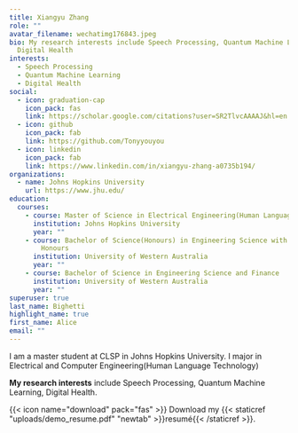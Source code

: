 ```yaml
---
title: Xiangyu Zhang
role: ""
avatar_filename: wechatimg176843.jpeg
bio: My research interests include Speech Processing, Quantum Machine Learning,
  Digital Health
interests:
  - Speech Processing
  - Quantum Machine Learning
  - Digital Health
social:
  - icon: graduation-cap
    icon_pack: fas
    link: https://scholar.google.com/citations?user=SR2TlvcAAAAJ&hl=en
  - icon: github
    icon_pack: fab
    link: https://github.com/Tonyyouyou
  - icon: linkedin
    icon_pack: fab
    link: https://www.linkedin.com/in/xiangyu-zhang-a0735b194/
organizations:
  - name: Johns Hopkins University
    url: https://www.jhu.edu/
education:
  courses:
    - course: Master of Science in Electrical Engineering(Human Language Technology)
      institution: Johns Hopkins University
      year: ""
    - course: Bachelor of Science(Honours) in Engineering Science with First Class
        Honours
      institution: University of Western Australia
      year: ""
    - course: Bachelor of Science in Engineering Science and Finance
      institution: University of Western Australia
      year: ""
superuser: true
last_name: Bighetti
highlight_name: true
first_name: Alice
email: ""
---
```

I am a master student at CLSP in Johns Hopkins University.  I major in Electrical and Computer Engineering(Human Language Technology) 

**My research interests** include Speech Processing, Quantum Machine Learning, Digital Health. 

{{< icon name="download" pack="fas" >}} Download my {{< staticref "uploads/demo_resume.pdf" "newtab" >}}resumé{{< /staticref >}}.